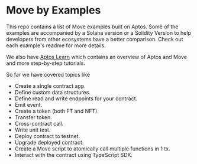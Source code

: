 # Move by Examples

This repo contains a list of Move examples built on Aptos. Some of the examples are accompanied by a Solana version or a Solidity Version to help developers from other ecosystems have a better comparison. Check out each example's readme for more details.

We also have [Aptos Learn](https://learn.aptoslabs.com/examples) which contains an overview of Aptos and Move and more step-by-step tutorials.

So far we have covered topics like

- Create a single contract app.
- Define custom data structures.
- Define read and write endpoints for your contract.
- Emit event.
- Create a token (both FT and NFT).
- Transfer token.
- Cross-contract call.
- Write unit test.
- Deploy contract to testnet.
- Upgrade deployed contract.
- Create a Move script to atomically call multiple functions in 1 tx.
- Interact with the contract using TypeScript SDK.
